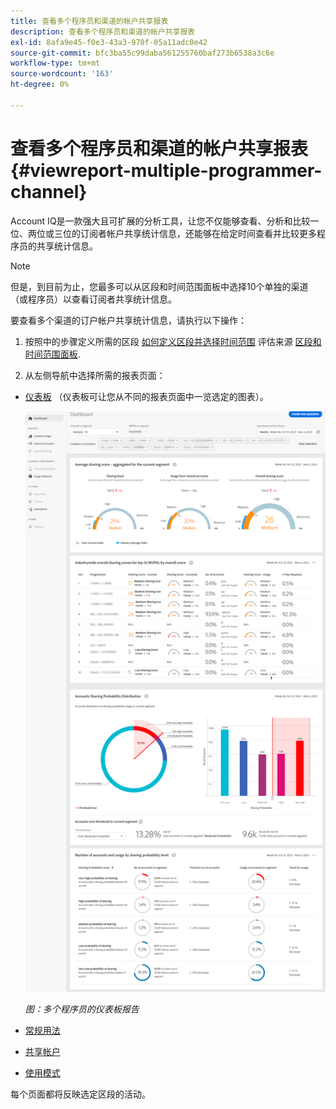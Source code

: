 ```yaml
---
title: 查看多个程序员和渠道的帐户共享报表
description: 查看多个程序员和渠道的帐户共享报表
exl-id: 8afa9e45-f0e3-43a3-970f-05a11adc0e42
source-git-commit: bfc3ba55c99daba561255760baf273b6538a3c6e
workflow-type: tm+mt
source-wordcount: '163'
ht-degree: 0%

---
```


# 查看多个程序员和渠道的帐户共享报表 {#viewreport-multiple-programmer-channel}

Account IQ是一款强大且可扩展的分析工具，让您不仅能够查看、分析和比较一位、两位或三位的订阅者帐户共享统计信息，还能够在给定时间查看并比较更多程序员的共享统计信息。

>[!NOTE]
>
>但是，到目前为止，您最多可以从区段和时间范围面板中选择10个单独的渠道（或程序员）以查看订阅者共享统计信息。

要查看多个渠道的订户帐户共享统计信息，请执行以下操作：

1. 按照中的步骤定义所需的区段 [如何定义区段并选择时间范围](/help/AccountIQ/howto-select-segment-timeframe.md) 评估来源 [区段和时间范围面板](/help/AccountIQ/segments-timeframe.md).

1. 从左侧导航中选择所需的报表页面：

* [仪表板](/help/AccountIQ/dashboard.md) （仪表板可让您从不同的报表页面中一览选定的图表）。

   ![](assets/mult-prog-dashboard.png)

   *图：多个程序员的仪表板报告*

* [常规用法](/help/AccountIQ/general-usage-reports.md)

* [共享帐户](/help/AccountIQ/shared-acc-reports.md)

* [使用模式](/help/AccountIQ/usage-patterns.md)

每个页面都将反映选定区段的活动。

